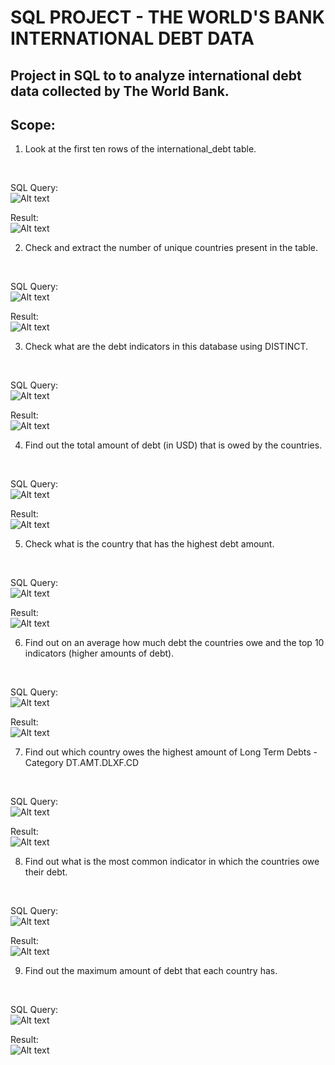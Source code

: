 # SQL PROJECT - THE WORLD'S BANK INTERNATIONAL DEBT DATA

## Project in SQL to to analyze international debt data collected by The World Bank. 

## Scope:


1. Look at the first ten rows of the international_debt table.
<br>

SQL Query: <br>
![Alt text](/screenshots/debt1.JPG)

Result: <br>
![Alt text](/screenshots/debt1a.JPG)


2. Check and extract the number of unique countries present in the table.
<br>

SQL Query: <br>
![Alt text](/screenshots/debt2.JPG)

Result: <br>
![Alt text](/screenshots/debt2a.JPG)

3. Check what are the debt indicators in this database using DISTINCT.
<br>

SQL Query: <br>
![Alt text](/screenshots/debt3.JPG)

Result: <br>
![Alt text](/screenshots/debt3a.JPG)

4. Find out the total amount of debt (in USD) that is owed by the countries.
<br>

SQL Query: <br>
![Alt text](/screenshots/debt4.JPG)

Result: <br>
![Alt text](/screenshots/debt4a.JPG)

5. Check what is the country that has the highest debt amount.
<br>

SQL Query: <br>
![Alt text](/screenshots/debt5.JPG)

Result: <br>
![Alt text](/screenshots/debt5a.JPG)

6. Find out on an average how much debt the countries owe and the top 10 indicators (higher amounts of debt).
<br>

SQL Query: <br>
![Alt text](/screenshots/debt6.JPG)

Result: <br>
![Alt text](/screenshots/debt6a.JPG)

7. Find out which country owes the highest amount of Long Term Debts - Category DT.AMT.DLXF.CD
<br>

SQL Query: <br>
![Alt text](/screenshots/debt7.JPG)

Result: <br>
![Alt text](/screenshots/debt7a.JPG)

8. Find out what is the most common indicator in which the countries owe their debt.
<br>

SQL Query: <br>
![Alt text](/screenshots/debt8.JPG)

Result: <br>
![Alt text](/screenshots/debt8a.JPG)

9. Find out the maximum amount of debt that each country has. 
<br>

SQL Query: <br>
![Alt text](/screenshots/debt9.JPG)

Result: <br>
![Alt text](/screenshots/debt9a.JPG)

